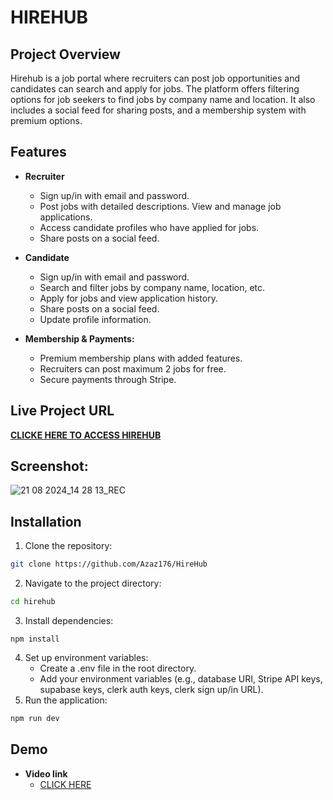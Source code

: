 # HIREHUB
## Project Overview
Hirehub is a job portal where recruiters can post job opportunities and candidates can search and apply for jobs. The platform offers filtering options for job seekers to find jobs by company name and location. It also includes a social feed for sharing posts, and a membership system with premium options.

## Features
* **Recruiter**
    * Sign up/in with email and password.
    * Post jobs with detailed descriptions.
    View and manage job applications.
    * Access candidate profiles who have applied for jobs.
    * Share posts on a social feed.

* **Candidate**
    * Sign up/in with email and password.
    * Search and filter jobs by company name, location, etc.
    * Apply for jobs and view application history.
    * Share posts on a social feed.
    * Update profile information.

* **Membership & Payments:**
    * Premium membership plans with added features.
    * Recruiters can post maximum 2 jobs for free.
    * Secure payments through Stripe.

## Live Project URL
[**CLICKE HERE TO ACCESS HIREHUB**](https://hire-hub-five.vercel.app)

## Screenshot:
![21 08 2024_14 28 13_REC](https://github.com/user-attachments/assets/54bfc252-ba69-45bd-b919-f5494f150fab)


## Installation
1. Clone the repository:
 ```bash
 git clone https://github.com/Azaz176/HireHub
 ```
 2. Navigate to the project directory:
 ```bash
 cd hirehub

```
3. Install dependencies:
```
npm install
```
4. Set up environment variables:
    * Create a .env file in the root directory.
    * Add your environment variables (e.g., database URI, Stripe API keys, supabase keys, clerk auth keys, clerk sign up/in URL).
5. Run the application:
```bash
npm run dev
```
## Demo 
- **Video link**
    * [CLICK HERE](https://youtu.be/5PAvT5yDzTE)
